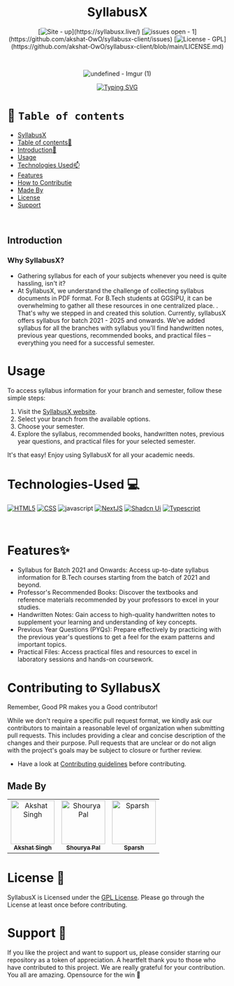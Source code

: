 <div align="center"> 
    
# SyllabusX 
[![Site -  up](https://img.shields.io/badge/site-_up-blue?)](https://syllabusx.live/)
[![issues open -  1](https://img.shields.io/badge/issues_open-_1-green?)](https://github.com/akshat-OwO/syllabusx-client/issues)
[![License - GPL](https://img.shields.io/badge/License-GPL-green?)](https://github.com/akshat-OwO/syllabusx-client/blob/main/LICENSE.md)


<br/>

![undefined - Imgur (1)](https://github.com/vaibhavx42/syllabusx-client/assets/110530263/29f3cd7a-7fb5-4297-85b6-5242d337a1b9)

[![Typing SVG](https://readme-typing-svg.demolab.com?font=Fira+Code&size=22&pause=1000&color=F72F8F&width=435&lines=Simplifying+your+Academic+hustle)](https://git.io/typing-svg)
</div>


# 🧭 `Table of contents`

- [SyllabusX](#-SyllabusX)
- [Table of contents🧭 ](#-table-of-contents)
- [Introduction🚀](#Introduction)
- [Usage](#Usage)
- [Technologies Used📫](#-Technologies-Used-)
- [Features](#Features)
- [How to Contributie](#Contributing-to-SyllabusX)
- [Made By](#Made-By)
- [License](#License)
- [Support](#Support)


<br>


## Introduction
### Why SyllabusX?
- Gathering syllabus for each of your subjects whenever you need is quite hassling, isn't it?
- At SyllabusX, we understand the challenge of collecting syllabus documents in PDF format. For B.Tech students at GGSIPU, it can be overwhelming to gather all these resources in one centralized place. . That's why we stepped in and created this solution. Currently, syllabusX offers syllabus for batch 2021 - 2025 and onwards. We've added syllabus for all the branches with syllabus you'll find handwritten notes, previous year questions, recommended books, and practical files – everything you need for a successful semester.

# Usage

To access syllabus information for your branch and semester, follow these simple steps:

1. Visit the [SyllabusX website](https://syllabusx.live/).
2. Select your branch from the available options.
3. Choose your semester.
4. Explore the syllabus, recommended books, handwritten notes, previous year questions, and practical files for your selected semester.

It's that easy! Enjoy using SyllabusX for all your academic needs.



# Technologies-Used  💻

[![HTML5](https://img.shields.io/badge/HTML5-yellow?style=for-the-badge)](https://developer.mozilla.org/en-US/)
[![CSS](https://img.shields.io/badge/CSS-black?style=for-the-badge)](https://developer.mozilla.org/en-US/)
![javascript](https://img.shields.io/badge/javascript-F7DF1E?style=for-the-badge&logo=javascript&logoColor=black)
[![NextJS](https://img.shields.io/badge/NextJS-blue?style=for-the-badge)](https://nextjs.org/docs)
[![Shadcn Ui](https://img.shields.io/badge/Shadcn_Ui-purple?style=for-the-badge)](https://ui.shadcn.com/)
[![Typescript](https://img.shields.io/badge/Typescript-2ea44f?style=for-the-badge)](https://www.typescriptlang.org/docs/)

</br>

# Features✨
- Syllabus for Batch 2021 and Onwards: Access up-to-date syllabus information for B.Tech courses starting from the batch of 2021 and beyond.
- Professor's Recommended Books: Discover the textbooks and reference materials recommended by your professors to excel in your studies.
- Handwritten Notes: Gain access to high-quality handwritten notes to supplement your learning and understanding of key concepts.
- Previous Year Questions (PYQs): Prepare effectively by practicing with the previous year's questions to get a feel for the exam patterns and important topics.
- Practical Files: Access practical files and resources to excel in laboratory sessions and hands-on coursework.



# Contributing to SyllabusX 

Remember, Good PR makes you a Good contributor!

While we don't require a specific pull request format, we kindly ask our contributors to maintain a reasonable level of organization when submitting pull requests. This includes providing a clear and concise description of the changes and their purpose. Pull requests that are unclear or do not align with the project's goals may be subject to closure or further review.

- Have a look at [Contributing guidelines](/Contributing.md) before contributing.


## Made By

<table>
 <tbody>
        <tr>
            <td align="center">
                <a href="https://github.com/akshat-OwO">
                    <img src="https://avatars.githubusercontent.com/u/95408545?v=4" width="100px;" alt="Akshat Singh"/>
                    <br />
                    <sub><b>Akshat Singh</b></sub>
                </a>
            </td>
            <td align="center">
                <a href="https://github.com/ShouryaPal">
                    <img src="https://avatars.githubusercontent.com/u/104789024?v=4" width="100px;" alt="Shourya Pal"/>
                    <br />
                    <sub><b>Shourya Pal</b></sub>
                </a>
            </td>
            <td align="center">
                <a href="https://github.com/yom4n">
                    <img src="https://avatars.githubusercontent.com/u/27628105?v=4" width="100px;" alt="Sparsh"/>
                    <br />
                    <sub><b>Sparsh</b></sub>
                </a>
            </td>
</table>

# License 👮

SyllabusX is Licensed under the <a href="./LICENSE.md">GPL License</a>. Please go through the License at least once before contributing.

# Support 🙏

 If you like the project and want to support us, please consider starring our repository as a token of appreciation. A heartfelt thank you to those who have contributed to this project. We are really grateful for your contribution. You all are amazing. Opensource for the win 🚀
